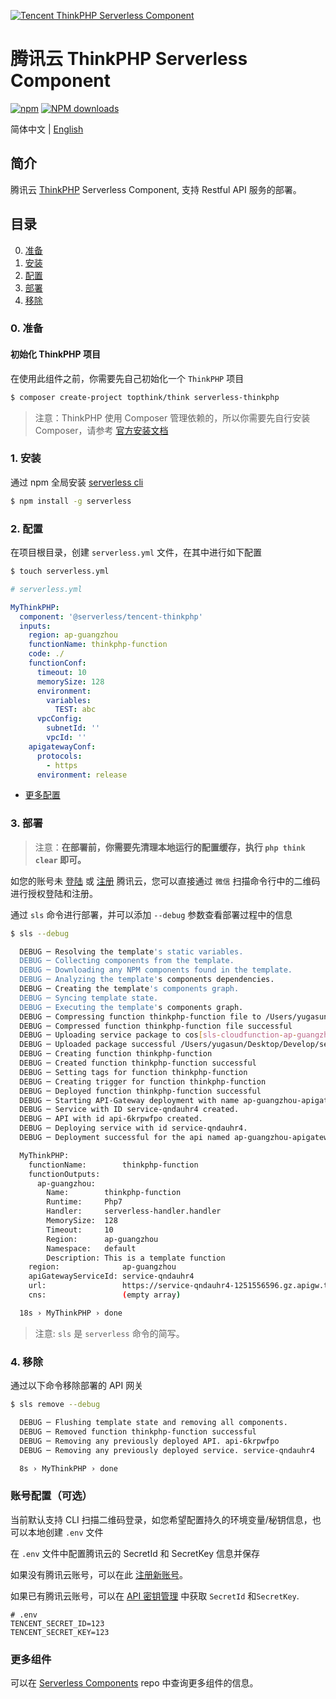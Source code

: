 [![Tencent ThinkPHP Serverless Component](https://img.serverlesscloud.cn/2020310/1583829094880-thinkPHP_%E9%95%BF.png)](http://serverless.com)

# 腾讯云 ThinkPHP Serverless Component

[![npm](https://img.shields.io/npm/v/%40serverless%2Ftencent-thinkphp)](http://www.npmtrends.com/%40serverless%2Ftencent-thinkphp)
[![NPM downloads](http://img.shields.io/npm/dm/%40serverless%2Ftencent-thinkphp.svg?style=flat-square)](http://www.npmtrends.com/%40serverless%2Ftencent-thinkphp)

简体中文 | [English](https://github.com/serverless-components/tencent-thinkphp/blob/master/README.en.md)

## 简介

腾讯云 [ThinkPHP](https://github.com/top-think/think) Serverless Component, 支持 Restful API 服务的部署。

## 目录

0. [准备](#0-准备)
1. [安装](#1-安装)
1. [配置](#2-配置)
1. [部署](#3-部署)
1. [移除](#4-移除)

### 0. 准备

#### 初始化 ThinkPHP 项目

在使用此组件之前，你需要先自己初始化一个 `ThinkPHP` 项目

```bash
$ composer create-project topthink/think serverless-thinkphp
```

> 注意：ThinkPHP 使用 Composer 管理依赖的，所以你需要先自行安装 Composer，请参考 [官方安装文档](https://getcomposer.org/doc/00-intro.md#installation-linux-unix-macos)

### 1. 安装

通过 npm 全局安装 [serverless cli](https://github.com/serverless/serverless)

```bash
$ npm install -g serverless
```

### 2. 配置

在项目根目录，创建 `serverless.yml` 文件，在其中进行如下配置

```bash
$ touch serverless.yml
```

```yml
# serverless.yml

MyThinkPHP:
  component: '@serverless/tencent-thinkphp'
  inputs:
    region: ap-guangzhou
    functionName: thinkphp-function
    code: ./
    functionConf:
      timeout: 10
      memorySize: 128
      environment:
        variables:
          TEST: abc
      vpcConfig:
        subnetId: ''
        vpcId: ''
    apigatewayConf:
      protocols:
        - https
      environment: release
```

- [更多配置](https://github.com/serverless-components/tencent-thinkphp/tree/master/docs/configure.md)

### 3. 部署

> 注意：**在部署前，你需要先清理本地运行的配置缓存，执行 `php think clear` 即可。**

如您的账号未 [登陆](https://cloud.tencent.com/login) 或 [注册](https://cloud.tencent.com/register) 腾讯云，您可以直接通过 `微信` 扫描命令行中的二维码进行授权登陆和注册。

通过 `sls` 命令进行部署，并可以添加 `--debug` 参数查看部署过程中的信息

```bash
$ sls --debug

  DEBUG ─ Resolving the template's static variables.
  DEBUG ─ Collecting components from the template.
  DEBUG ─ Downloading any NPM components found in the template.
  DEBUG ─ Analyzing the template's components dependencies.
  DEBUG ─ Creating the template's components graph.
  DEBUG ─ Syncing template state.
  DEBUG ─ Executing the template's components graph.
  DEBUG ─ Compressing function thinkphp-function file to /Users/yugasun/Desktop/Develop/serverless/tencent-thinkphp/example/.serverless/thinkphp-function.zip.
  DEBUG ─ Compressed function thinkphp-function file successful
  DEBUG ─ Uploading service package to cos[sls-cloudfunction-ap-guangzhou-code]. sls-cloudfunction-default-thinkphp-function-1584413066.zip
  DEBUG ─ Uploaded package successful /Users/yugasun/Desktop/Develop/serverless/tencent-thinkphp/example/.serverless/thinkphp-function.zip
  DEBUG ─ Creating function thinkphp-function
  DEBUG ─ Created function thinkphp-function successful
  DEBUG ─ Setting tags for function thinkphp-function
  DEBUG ─ Creating trigger for function thinkphp-function
  DEBUG ─ Deployed function thinkphp-function successful
  DEBUG ─ Starting API-Gateway deployment with name ap-guangzhou-apigateway in the ap-guangzhou region
  DEBUG ─ Service with ID service-qndauhr4 created.
  DEBUG ─ API with id api-6krpwfpo created.
  DEBUG ─ Deploying service with id service-qndauhr4.
  DEBUG ─ Deployment successful for the api named ap-guangzhou-apigateway in the ap-guangzhou region.

  MyThinkPHP:
    functionName:        thinkphp-function
    functionOutputs:
      ap-guangzhou:
        Name:        thinkphp-function
        Runtime:     Php7
        Handler:     serverless-handler.handler
        MemorySize:  128
        Timeout:     10
        Region:      ap-guangzhou
        Namespace:   default
        Description: This is a template function
    region:              ap-guangzhou
    apiGatewayServiceId: service-qndauhr4
    url:                 https://service-qndauhr4-1251556596.gz.apigw.tencentcs.com/release/
    cns:                 (empty array)

  18s › MyThinkPHP › done
```

> 注意: `sls` 是 `serverless` 命令的简写。

### 4. 移除

通过以下命令移除部署的 API 网关

```bash
$ sls remove --debug

  DEBUG ─ Flushing template state and removing all components.
  DEBUG ─ Removed function thinkphp-function successful
  DEBUG ─ Removing any previously deployed API. api-6krpwfpo
  DEBUG ─ Removing any previously deployed service. service-qndauhr4

  8s › MyThinkPHP › done
```

### 账号配置（可选）

当前默认支持 CLI 扫描二维码登录，如您希望配置持久的环境变量/秘钥信息，也可以本地创建 `.env` 文件

在 `.env` 文件中配置腾讯云的 SecretId 和 SecretKey 信息并保存

如果没有腾讯云账号，可以在此 [注册新账号](https://cloud.tencent.com/register)。

如果已有腾讯云账号，可以在 [API 密钥管理](https://console.cloud.tencent.com/cam/capi) 中获取 `SecretId` 和`SecretKey`.

```text
# .env
TENCENT_SECRET_ID=123
TENCENT_SECRET_KEY=123
```

### 更多组件

可以在 [Serverless Components](https://github.com/serverless/components) repo 中查询更多组件的信息。

